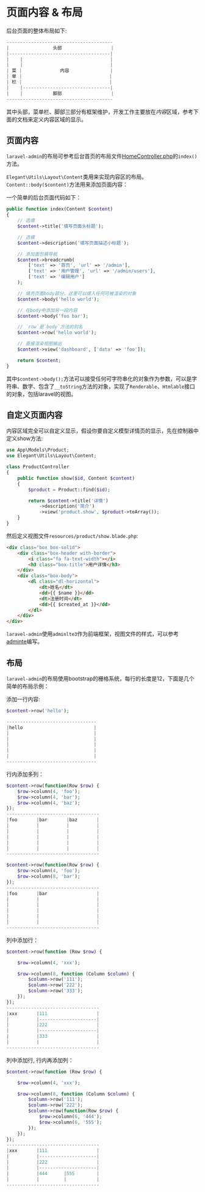 # 页面内容 & 布局

后台页面的整体布局如下:

```php
---------------------------------------
|                头部                  |
|-------------------------------------|
|    |                                |
|    |                                |
| 菜 |              内容               |
| 单 |                                |
| 栏 |                                |
|    |--------------------------------|
|    |           脚部                  |
---------------------------------------
```

其中头部，菜单栏、脚部三部分有框架维护，开发工作主要放在*内容*区域，参考下面的文档来定义内容区域的显示。

## 页面内容

`laravel-admin`的布局可参考后台首页的布局文件[HomeController.php](https://github.com/explore-pu/laravel-admin/blob/main/src/Console/stubs/HomeController.stub)的`index()`方法。

`Elegant\Utils\Layout\Content`类用来实现内容区的布局。`Content::body($content)`方法用来添加页面内容：

一个简单的后台页面代码如下：

```php
public function index(Content $content)
{
    // 选填
    $content->title('填写页面头标题');

    // 选填
    $content->description('填写页面描述小标题');

    // 添加面包屑导航
    $content->breadcrumb(
        ['text' => '首页', 'url' => '/admin'],
        ['text' => '用户管理', 'url' => '/admin/users'],
        ['text' => '编辑用户']
    );

    // 填充页面body部分，这里可以填入任何可被渲染的对象
    $content->body('hello world');

    // 在body中添加另一段内容
    $content->body('foo bar');

    // `row`是`body`方法的别名
    $content->row('hello world');

    // 直接渲染视图输出
    $content->view('dashboard', ['data' => 'foo']);

    return $content;
}
```

其中`$content->body();`方法可以接受任何可字符串化的对象作为参数，可以是字符串、数字、包含了`__toString`方法的对象，实现了`Renderable`、`Htmlable`接口的对象，包括laravel的视图。

## 自定义页面内容

内容区域完全可以自定义显示，假设你要自定义模型详情页的显示，先在控制器中定义show方法:

```php
use App\Models\Product;
use Elegant\Utils\Layout\Content;

class ProductController
{
    public function show($id, Content $content)
    {
        $product = Product::find($id);

        return $content->title('详情')
            ->description('简介')
            ->view('product.show', $product->toArray());
    }
}
```

然后定义视图文件`resources/product/show.blade.php`:

```html
<div class="box box-solid">
    <div class="box-header with-border">
        <i class="fa fa-text-width"></i>
        <h3 class="box-title">用户详情</h3>
    </div>
    <div class="box-body">
        <dl class="dl-horizontal">
            <dt>姓名</dt>
            <dd>{{ $name }}</dd>
            <dt>注册时间</dt>
            <dd>{{ $created_at }}</dd>
        </dl>
    </div>
</div>
```

`laravel-admin`使用`adminlte3`作为前端框架，视图文件的样式，可以参考[adminte](https://adminlte.io/themes/v3/)编写。

## 布局

`laravel-admin`的布局使用bootstrap的栅格系统，每行的长度是12，下面是几个简单的布局示例：

添加一行内容:

```php
$content->row('hello');

---------------------------------
|hello                          |
|                               |
|                               |
|                               |
|                               |
|                               |
---------------------------------
```

行内添加多列：

```php
$content->row(function(Row $row) {
    $row->column(4, 'foo');
    $row->column(4, 'bar');
    $row->column(4, 'baz');
});
----------------------------------
|foo       |bar       |baz       |
|          |          |          |
|          |          |          |
|          |          |          |
|          |          |          |
|          |          |          |
----------------------------------

$content->row(function(Row $row) {
    $row->column(4, 'foo');
    $row->column(8, 'bar');
});
----------------------------------
|foo       |bar                  |
|          |                     |
|          |                     |
|          |                     |
|          |                     |
|          |                     |
----------------------------------
```

列中添加行：

```php
$content->row(function (Row $row) {

    $row->column(4, 'xxx');

    $row->column(8, function (Column $column) {
        $column->row('111');
        $column->row('222');
        $column->row('333');
    });
});
----------------------------------
|xxx       |111                  |
|          |---------------------|
|          |222                  |
|          |---------------------|
|          |333                  |
|          |                     |
----------------------------------
```

列中添加行, 行内再添加列：

```php
$content->row(function (Row $row) {

    $row->column(4, 'xxx');

    $row->column(8, function (Column $column) {
        $column->row('111');
        $column->row('222');
        $column->row(function(Row $row) {
            $row->column(6, '444');
            $row->column(6, '555');
        });
    });
});
----------------------------------
|xxx       |111                  |
|          |---------------------|
|          |222                  |
|          |---------------------|
|          |444      |555        |
|          |         |           |
----------------------------------
```
